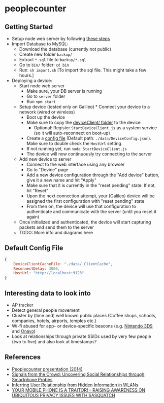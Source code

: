 # peoplecounter


## Getting Started
* Setup node web server by following [these steps](https://github.com/Domiii/node-sample-app)
* Import Database to MySQL:
	* Download the database (currently not public)
	* Create new folder `backup/`
	* Extract `*.sql` file to `backup/*.sql`
	* Go to `bin/` folder: `cd bin`
	* Run: `sh import.sh` [To import the sql file. This might take a few hours.]
* Deploying a device:
	* Start node web server
		* Make sure, your DB server is running
		* Go to `server` folder
		* Run `npm start`
	* Setup device (tested only on Galileo)
                * Connect your device to a network (wired or wireless)
		* Boot up the device
		* Make sure to copy the [deviceClient/ folder](https://github.com/aisman64/peoplecounter/tree/master/deviceClient) to the device
			* Optional: Register `StartDeviceClient.js` as a system service (so it will auto-reconnect on boot-up)
		* Create a [config file](#Config_File) (Default path: `./data/DeviceConfig.json`). Make sure to double check the `HostUrl` setting.
		* If not running yet, run `node StartDeviceClient.js`
		* The device will now continuously try connecting to the server
	* Add new device to server
		* Connect to the web interface using any browser
		* Go to "Device" page
		* Add a new device configuration through the "Add device" button, give it a new name and hit "Apply"
		* Make sure that it is currently in the "reset pending" state. If not, hit "Reset"
		* Upon the next connection attempt, your (Galileo) device will be assigned the first configuration with "reset pending" state
		* From then on, the device will use that configuration to authenticate and communicate with the server (until you reset it again)
	* Once initialized and authenticated, the device will start capturing packets and send them to the server
	* TODO: More info and diagrams here


## Default Config File

```js
{
	DeviceClientCacheFile: "./data/_ClientCache",
	ReconnectDelay: 3000,
	HostUrl: "http://localhost:9123"
}
```

## Interesting data to look into
 * AP tracker
 * Detect general people movement
 * Cluster by (time and) well known public places (Coffee shops, schools, companies, hotels, airports, temples etc.)
 * Wi-fi abused for app- or device-specific beacons (e.g. [Nintendo 3DS](http://sc-wifi.com/2012/11/) and [Onavo](https://github.com/rixgit/wifisniff))
 * Look at relationships through private SSIDs used by very few people (two to five) and also look at timestamps?

## References
 * [Peoplecounter presentation (2014)](https://www.dropbox.com/s/m3m5ru1kpifgv4s/Peoplecounter2.pptx?dl=0)
 * [Signals from the Crowd: Uncovering Social Relationships through Smartphone Probes](http://conferences.sigcomm.org/imc/2013/papers/imc148-barberaSP106.pdf)
 * [Inferring User Relationship from Hidden Information in WLANs](http://spirit.cs.ucdavis.edu/pubs/conf/Ningning_MILCOM12.pdf)
 * [YOUR MOBILE PHONE IS A TRAITOR! – RAISING AWARENESS ON UBIQUITOUS PRIVACY ISSUES WITH SASQUATCH](https://uhdspace.uhasselt.be/dspace/bitstream/1942/17224/1/bonne14sasquatch.pdf)
